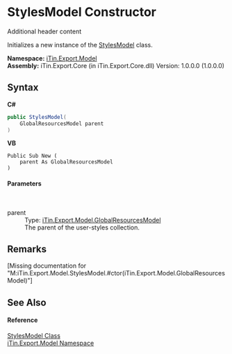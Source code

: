# StylesModel Constructor 
Additional header content 

Initializes a new instance of the <a href="T_iTin_Export_Model_StylesModel">StylesModel</a> class.

**Namespace:**&nbsp;<a href="N_iTin_Export_Model">iTin.Export.Model</a><br />**Assembly:**&nbsp;iTin.Export.Core (in iTin.Export.Core.dll) Version: 1.0.0.0 (1.0.0.0)

## Syntax

**C#**<br />
``` C#
public StylesModel(
	GlobalResourcesModel parent
)
```

**VB**<br />
``` VB
Public Sub New ( 
	parent As GlobalResourcesModel
)
```


#### Parameters
&nbsp;<dl><dt>parent</dt><dd>Type: <a href="T_iTin_Export_Model_GlobalResourcesModel">iTin.Export.Model.GlobalResourcesModel</a><br />The parent of the user-styles collection.</dd></dl>

## Remarks
\[Missing <remarks> documentation for "M:iTin.Export.Model.StylesModel.#ctor(iTin.Export.Model.GlobalResourcesModel)"\]

## See Also


#### Reference
<a href="T_iTin_Export_Model_StylesModel">StylesModel Class</a><br /><a href="N_iTin_Export_Model">iTin.Export.Model Namespace</a><br />